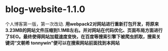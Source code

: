 # blog-website-1.1.0
个人博客第一版，第一次改动.
<strong>用webpack2对网站进行重新打包开发，将原来3.23MB的网站文件压缩到1.1MB左右。并对网站在代码优化、页面布局方面进行了SEO。最终使得网站加载速度变快，在百度等搜索引擎下被爬虫抓取，搜索关键词“文朝希 tonnywin”便可以在搜索网站前面找到本网站</strong>
